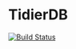 # TidierDB

[![Build Status](https://github.com/drizk1/TidierDB.jl/actions/workflows/CI.yml/badge.svg?branch=main)](https://github.com/drizk1/TidierDB.jl/actions/workflows/CI.yml?query=branch%3Amain)
